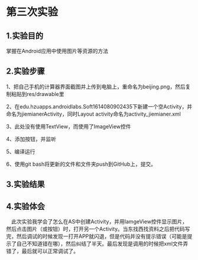 # 第三次实验
## 1.实验目的
掌握在Android应用中使用图片等资源的方法
## 2.实验步骤
1、把自己手机的计算器界面截图并上传到电脑上，重命名为beijing.png，然后复制粘贴到res/drawable里

2、在edu.hzuapps.androidlabs.Soft1614080902435下新建一个空Activity，并命名为jiemianerActivity，同时Layout activity命名为activity_jiemianer.xml

3、此处没有使用TextView，而使用了ImageView控件

4、添加按钮，并监听

5、编译运行

6、使用git bash将更新的文件和文件夹push到GitHub上，提交。

## 3.实验结果
## 4.实验体会
　此次实验我学会了怎么在AS中创建Activity，并用IamgeView控件显示图片，然后点击图片（或按钮）时，打开另一个Activity。当东找西找资料之后把代码写完，然后调试的时候发现一打开APP就闪退，但是代码并没有提示错误（可能是提示了自己不知道错在哪），然后纠结了半天。最后发现是调用的时候把xml文件弄错了，最后就可以正常调试了。
